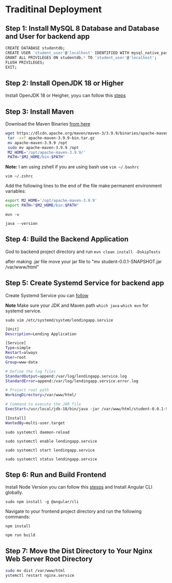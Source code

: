 

# Traditinal Deployment


## Step 1: Install MySQL 8 Database and Database and User for backend app


```bash
CREATE DATABASE studentdb;
CREATE USER 'student_user'@'localhost' IDENTIFIED WITH mysql_native_password BY 'Nasir#4321';
GRANT ALL PRIVILEGES ON studentdb.* TO 'student_user'@'localhost';
FLUSH PRIVILEGES;
EXIT;
```

## Step 2: Install OpenJDK 18 or Higher

Install OpenJDK 18 or Heigher, yoyu can follow this [steps](https://github.com/nasirnjs/LinuxOpsHub/blob/main/install-OpenJDK.md)

## Step 3: Install Maven

Download the Maven Binaries [from here](https://dlcdn.apache.org/maven/maven-3/3.9.9/binaries/apache-maven-3.9.9-bin.tar.gz)

```bash
wget https://dlcdn.apache.org/maven/maven-3/3.9.9/binaries/apache-maven-3.9.9-bin.tar.gz
 tar -xvf apache-maven-3.9.9-bin.tar.gz
 mv apache-maven-3.9.9 /opt
 sudo mv apache-maven-3.9.9 /opt
 M2_HOME='/opt/apache-maven-3.9.9/'
 PATH="$M2_HOME/bin:$PATH"
```
**Note:** I am using zshell if you are using bash use `vim ~/.bashrc`

`vim ~/.zshrc`

Add the following lines to the end of the file make permanent environment variables:

```bash
export M2_HOME='/opt/apache-maven-3.9.9'
export PATH="$M2_HOME/bin:$PATH"
```

`mvn -v` 

`java --version`


## Step 4: Build the Backend Application

God to backend project directory and run `mvn clean install -DskipTests`

after making .jar file move your jar file to  "mv student-0.0.1-SNAPSHOT.jar /var/www/html"


## Step 5: Create Systemd Service for backend app

Create Systemd Service you can [follow](https://github.com/nasirnjs/LinuxOpsHub/blob/main/create_systemd_service.md)

**Note** Make sure your JDK and Maven path `which java` `which mvn` for systemd service.

`sudo vim /etc/systemd/system/lendingapp.service`

```bash
[Unit]
Description=Lending Application

[Service]
Type=simple
Restart=always
User=root
Group=www-data

# Define the log files
StandardOutput=append:/var/log/lendingapp.service.log
StandardError=append:/var/log/lendingapp.service.error.log

# Project root path
WorkingDirectory=/var/www/html/

# Command to execute the JAR file
ExecStart=/usr/local/jdk-18/bin/java -jar /var/www/html/student-0.0.1-SNAPSHOT.jar

[Install]
WantedBy=multi-user.target

```

`sudo systemctl daemon-reload`

`sudo systemctl enable lendingapp.service`

`sudo systemctl start lendingapp.service`

`sudo systemctl status lendingapp.service`


## Step 6: Run and Build Frontend

Install Node Version you can follow this [stesps](https://github.com/nasirnjs/LinuxOpsHub/blob/main/install-node-via-nvode-versionmanager.md#installing-node-using-the-node-version-manager) and Install Angular CLI globally.

`sudo npm install -g @angular/cli`

Navigate to your frontend project directory and run the following commands:

`npm install`

`npm run build`



## Step 7: Move the Dist Directory to Your Nginx Web Server Root Directory

```bash
sudo mv dist /var/www/html
ystemctl restart nginx.service
```

